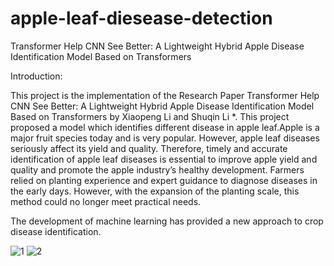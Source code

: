 # apple-leaf-diesease-detection
Transformer Help CNN See Better: A Lightweight Hybrid Apple Disease Identification Model Based on Transformers


Introduction:

This project is the implementation of the Research Paper Transformer Help CNN See Better: A Lightweight Hybrid Apple Disease Identification Model Based on Transformers by Xiaopeng Li and Shuqin Li *. This project proposed a model which identifies different disease in apple leaf.Apple is a major fruit species today and is very popular. However, apple leaf diseases seriously affect its yield and quality. Therefore, timely and accurate identification of apple leaf diseases is essential to improve apple yield and quality and promote the apple industry’s healthy development. Farmers relied on planting experience and expert guidance to diagnose diseases in the early days. However, with the expansion of the planting scale, this method could no longer meet practical needs.

The development of machine learning has provided a new approach to crop disease identification.



![1](https://user-images.githubusercontent.com/69256694/214221351-0eda0f70-a429-4483-b42d-3f6ef71f787a.png)
![2](https://user-images.githubusercontent.com/69256694/214221359-71d3c394-9f0b-46c7-b3cc-1e89280c6f99.png)

